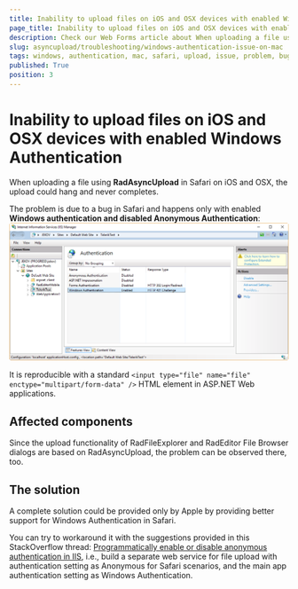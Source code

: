 ```yaml
---
title: Inability to upload files on iOS and OSX devices with enabled Windows Authentication
page_title: Inability to upload files on iOS and OSX devices with enabled Windows Authentication - RadAsyncUpload
description: Check our Web Forms article about When uploading a file using the RadAsyncUpload in Safari on iOS and OSX, the upload could hang and never completes.
slug: asyncupload/troubleshooting/windows-authentication-issue-on-mac
tags: windows, authentication, mac, safari, upload, issue, problem, bug
published: True
position: 3
---
```


# Inability to upload files on iOS and OSX devices with enabled Windows Authentication
When uploading a file using **RadAsyncUpload** in Safari on iOS and OSX, the upload could hang and never completes.
 
The problem is due to a bug in Safari and happens only with enabled **Windows authentication and disabled Anonymous Authentication**:
![Enabled Windows Authentication in IIS](../images/windows-authentication-enabled.png) 

It is reproducible with a standard `<input type="file" name="file" enctype="multipart/form-data" />` HTML element in ASP.NET Web applications.

## Affected components
Since the upload functionality of RadFileExplorer and RadEditor File Browser dialogs are based on RadAsyncUpload, the problem can be observed there, too.
 
## The solution
A complete solution could be provided only by Apple by providing better support for Windows Authentication in Safari. 

You can try to workaround it with the suggestions provided in this StackOverflow thread: [Programmatically enable or disable anonymous authentication in IIS](http://stackoverflow.com/questions/28419304/programmatically-enable-or-disable-anonymous-authentication-in-iis), i.e., build a separate web service for file upload with authentication setting as Anonymous for Safari scenarios, and the main app authentication setting as Windows Authentication.
